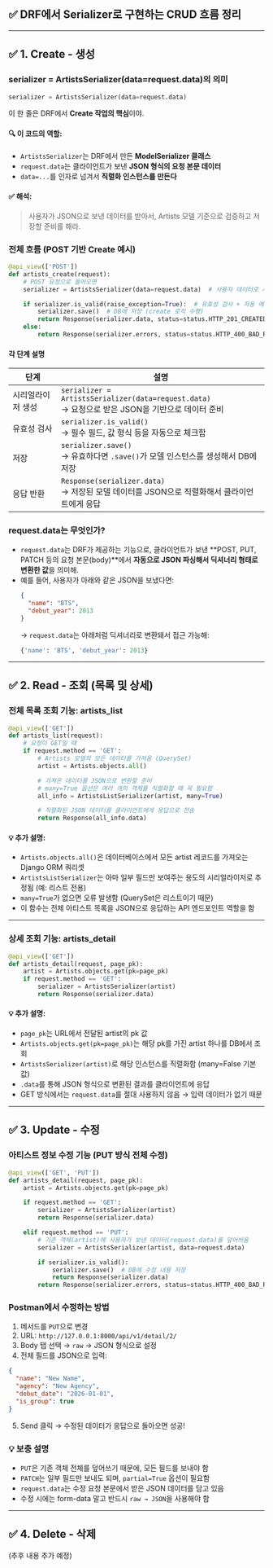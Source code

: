 ## ✅ DRF에서 Serializer로 구현하는 CRUD 흐름 정리

---

## ✅ 1. Create - 생성

### serializer = ArtistsSerializer(data=request.data)의 의미

```python
serializer = ArtistsSerializer(data=request.data)
```

이 한 줄은 DRF에서 **Create 작업의 핵심**이야.

#### 🔍 이 코드의 역할:
- `ArtistsSerializer`는 DRF에서 만든 **ModelSerializer 클래스**
- `request.data`는 클라이언트가 보낸 **JSON 형식의 요청 본문 데이터**
- `data=...`를 인자로 넘겨서 **직렬화 인스턴스를 만든다**

#### ✅ 해석:
> 사용자가 JSON으로 보낸 데이터를 받아서, Artists 모델 기준으로 검증하고 저장할 준비를 해라.

### 전체 흐름 (POST 기반 Create 예시)
```python
@api_view(['POST'])
def artists_create(request):
    # POST 요청으로 들어오면
    serializer = ArtistsSerializer(data=request.data)  # 사용자 데이터로 시리얼라이저 인스턴스 생성

    if serializer.is_valid(raise_exception=True):  # 유효성 검사 + 자동 에러 응답
        serializer.save()  # DB에 저장 (create 로직 수행)
        return Response(serializer.data, status=status.HTTP_201_CREATED)
    else:
        return Response(serializer.errors, status=status.HTTP_400_BAD_REQUEST)
```

#### 각 단계 설명
| 단계 | 설명 |
|------|------|
| 시리얼라이저 생성 | `serializer = ArtistsSerializer(data=request.data)`<br>→ 요청으로 받은 JSON을 기반으로 데이터 준비 |
| 유효성 검사 | `serializer.is_valid()`<br>→ 필수 필드, 값 형식 등을 자동으로 체크함 |
| 저장 | `serializer.save()`<br>→ 유효하다면 `.save()`가 모델 인스턴스를 생성해서 DB에 저장 |
| 응답 반환 | `Response(serializer.data)`<br>→ 저장된 모델 데이터를 JSON으로 직렬화해서 클라이언트에게 응답 |

### request.data는 무엇인가?
- `request.data`는 DRF가 제공하는 기능으로, 클라이언트가 보낸 **POST, PUT, PATCH 등의 요청 본문(body)**에서
  **자동으로 JSON 파싱해서 딕셔너리 형태로 변환한 값**을 의미해.
- 예를 들어, 사용자가 아래와 같은 JSON을 보냈다면:
  ```json
  {
    "name": "BTS",
    "debut_year": 2013
  }
  ```
  → `request.data`는 아래처럼 딕셔너리로 변환돼서 접근 가능해:
  ```python
  {'name': 'BTS', 'debut_year': 2013}
  ```

---

## ✅ 2. Read - 조회 (목록 및 상세)

### 전체 목록 조회 기능: artists_list
```python
@api_view(['GET'])    
def artists_list(request):
    # 요청이 GET일 때
    if request.method == 'GET':
        # Artists 모델의 모든 데이터를 가져옴 (QuerySet)
        artist = Artists.objects.all()

        # 가져온 데이터를 JSON으로 변환할 준비
        # many=True 옵션은 여러 개의 객체를 직렬화할 때 꼭 필요함
        all_info = ArtistsListSerializer(artist, many=True)

        # 직렬화된 JSON 데이터를 클라이언트에게 응답으로 전송
        return Response(all_info.data)
```

#### 💡 추가 설명:
- `Artists.objects.all()`은 데이터베이스에서 모든 artist 레코드를 가져오는 Django ORM 쿼리셋
- `ArtistsListSerializer`는 아마 일부 필드만 보여주는 용도의 시리얼라이저로 추정됨 (예: 리스트 전용)
- `many=True`가 없으면 오류 발생함 (QuerySet은 리스트이기 때문)
- 이 함수는 전체 아티스트 목록을 JSON으로 응답하는 API 엔드포인트 역할을 함

---

### 상세 조회 기능: artists_detail
```python
@api_view(['GET'])    
def artists_detail(request, page_pk):
    artist = Artists.objects.get(pk=page_pk)
    if request.method == 'GET':
        serializer = ArtistsSerializer(artist)
        return Response(serializer.data)
```

#### 💡 추가 설명:
- `page_pk`는 URL에서 전달된 artist의 pk 값
- `Artists.objects.get(pk=page_pk)`는 해당 pk를 가진 artist 하나를 DB에서 조회
- `ArtistsSerializer(artist)`로 해당 인스턴스를 직렬화함 (many=False 기본값)
- `.data`를 통해 JSON 형식으로 변환된 결과를 클라이언트에 응답
- GET 방식에서는 `request.data`를 절대 사용하지 않음 → 입력 데이터가 없기 때문

---

## ✅ 3. Update - 수정

### 아티스트 정보 수정 기능 (PUT 방식 전체 수정)
```python
@api_view(['GET', 'PUT'])
def artists_detail(request, page_pk):
    artist = Artists.objects.get(pk=page_pk)

    if request.method == 'GET':
        serializer = ArtistsSerializer(artist)
        return Response(serializer.data)

    elif request.method == 'PUT':
        # 기존 객체(artist)에 사용자가 보낸 데이터(request.data)를 덮어씌움
        serializer = ArtistsSerializer(artist, data=request.data)

        if serializer.is_valid():
            serializer.save()  # DB에 수정 내용 저장
            return Response(serializer.data)
        return Response(serializer.errors, status=status.HTTP_400_BAD_REQUEST)
```

### Postman에서 수정하는 방법
1. 메서드를 `PUT`으로 변경
2. URL: `http://127.0.0.1:8000/api/v1/detail/2/`
3. Body 탭 선택 → `raw` → JSON 형식으로 설정
4. 전체 필드를 JSON으로 입력:
```json
{
  "name": "New Name",
  "agency": "New Agency",
  "debut_date": "2026-01-01",
  "is_group": true
}
```
5. Send 클릭 → 수정된 데이터가 응답으로 돌아오면 성공!

### 💡 보충 설명
- `PUT`은 기존 객체 전체를 덮어쓰기 때문에, 모든 필드를 보내야 함
- `PATCH`는 일부 필드만 보내도 되며, `partial=True` 옵션이 필요함
- `request.data`는 수정 요청 본문에서 받은 JSON 데이터를 담고 있음
- 수정 시에는 form-data 말고 반드시 `raw → JSON`을 사용해야 함

---

## ✅ 4. Delete - 삭제
(추후 내용 추가 예정)

